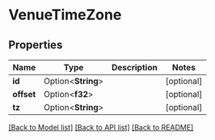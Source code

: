 # VenueTimeZone

## Properties

Name | Type | Description | Notes
------------ | ------------- | ------------- | -------------
**id** | Option<**String**> |  | [optional]
**offset** | Option<**f32**> |  | [optional]
**tz** | Option<**String**> |  | [optional]

[[Back to Model list]](../README.md#documentation-for-models) [[Back to API list]](../README.md#documentation-for-api-endpoints) [[Back to README]](../README.md)



